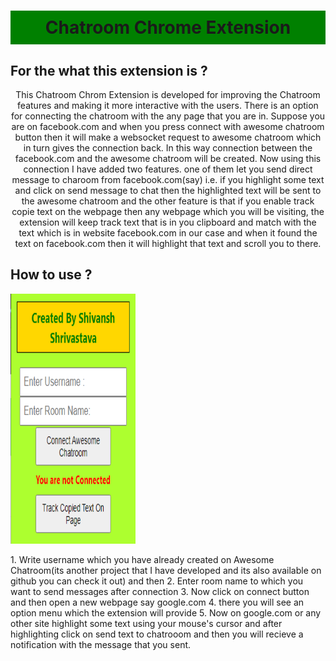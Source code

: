 <div id="main_container" align="center">
    <h1 style="background-color:green;padding:10px">
        Chatroom Chrome Extension
    </h1>
</div>

## For the what this extension is ?
<p style="text-align:center;">
This Chatroom Chrom Extension is developed for improving the Chatroom features and making it more interactive with the users. There is an option for connecting the chatroom with the any page that you are in. Suppose you are on facebook.com and when you press connect with awesome chatroom button then it will make a websocket request to awesome chatroom which in turn gives the connection back. In this way connection between the facebook.com and the awesome chatroom will be created. Now using this connection I have added two features. one of them let you send direct message to charoom from facebook.com(say) i.e. if you highlight some text and click on send message to chat then the highlighted text will be sent to the awesome chatroom and the other feature is that if you enable track copie text on the webpage then any webpage which you will be visiting, the extension will keep track text that is in you clipboard and match with the text which is in website facebook.com in our case and when it found the text on facebook.com then it will highlight that text and scroll you to there.
</p>

## How to use ?
<img src="screenshots/Extension.png" width="200px" height="400px">
<p>
    1. Write username which you have already created on Awesome Chatroom(its another project that I have developed and its also available on github you can check it out) and then
    2. Enter room name to which you want to send messages after connection
    3. Now click on connect button and then open a new webpage say google.com
    4. there you will see an option menu which the extension will provide
    5. Now on google.com or any other site highlight some text using your mouse's cursor and after highlighting click on send text to chatrooom and then you will recieve a notification with the message that you sent.
</p>
